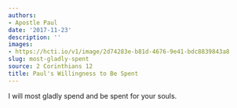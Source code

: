 ```yaml
---
authors:
- Apostle Paul
date: '2017-11-23'
description: ''
images:
- https://hcti.io/v1/image/2d74283e-b81d-4676-9e41-bdc8839843a8
slug: most-gladly-spent
source: 2 Corinthians 12
title: Paul's Willingness to Be Spent
---
```


I will most gladly spend and be spent for your souls.